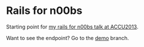 Rails for n00bs
===============

Starting point for [my rails for n00bs talk at ACCU2013](http://accu.org/index.php/conferences/accu_conference_2013/accu2013_sessions#ruby_and_rails_for_n00bs).

Want to see the endpoint? Go to the [demo](https://github.com/michelgrootjans/rails_for_n00bs/tree/demo) branch.